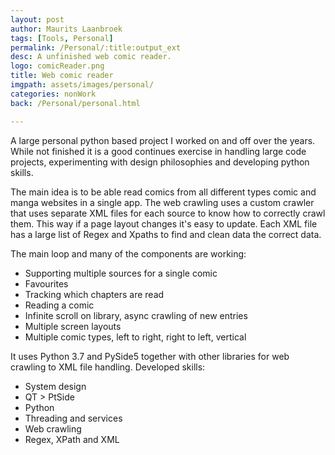 ```yaml
---
layout: post
author: Maurits Laanbroek
tags: [Tools, Personal]
permalink: /Personal/:title:output_ext
desc: A unfinished web comic reader.
logo: comicReader.png
title: Web comic reader
imgpath: assets/images/personal/
categories: nonWork
back: /Personal/personal.html

---
```


A large personal python based project I worked on and off over the years.
While not finished it is a good continues exercise in handling large code projects, experimenting with design philosophies and developing python skills.

The main idea is to be able read comics from all different types comic and manga websites in a single app.
The web crawling uses a custom crawler that uses separate XML files for each source to know how to correctly crawl them. This way if a page layout changes it's easy to update.
Each XML file has a large list of Regex and Xpaths to find and clean data the correct data.

The main loop and many of the components are working:
- Supporting multiple sources for a single comic
- Favourites
- Tracking which chapters are read
- Reading a comic
- Infinite scroll on library, async crawling of new entries
- Multiple screen layouts 
- Multiple comic types, left to right, right to left, vertical

It uses Python 3.7 and PySide5 together with other libraries for web crawling to XML file handling.
Developed skills:
- System design
- QT > PtSide
- Python
- Threading and services
- Web crawling
- Regex, XPath and XML

